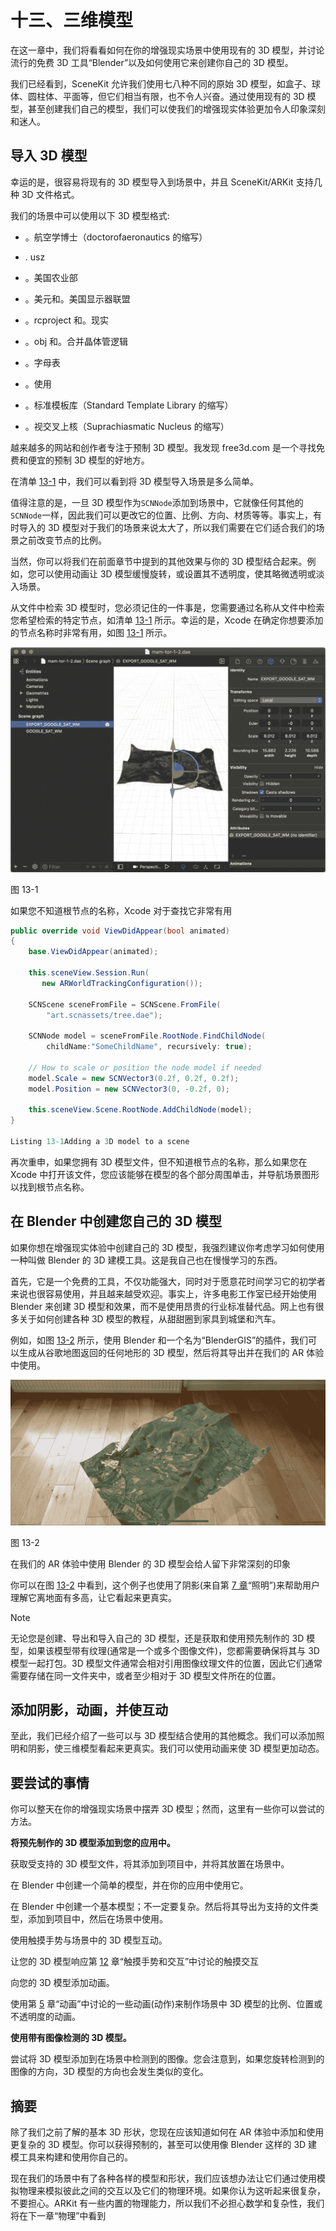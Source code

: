 # 十三、三维模型

在这一章中，我们将看看如何在你的增强现实场景中使用现有的 3D 模型，并讨论流行的免费 3D 工具“Blender”以及如何使用它来创建你自己的 3D 模型。

我们已经看到，SceneKit 允许我们使用七八种不同的原始 3D 模型，如盒子、球体、圆柱体、平面等，但它们相当有限，也不令人兴奋。通过使用现有的 3D 模型，甚至创建我们自己的模型，我们可以使我们的增强现实体验更加令人印象深刻和迷人。

## 导入 3D 模型

幸运的是，很容易将现有的 3D 模型导入到场景中，并且 SceneKit/ARKit 支持几种 3D 文件格式。

我们的场景中可以使用以下 3D 模型格式:

*   。航空学博士（doctorofaeronautics 的缩写）

*   . usz

*   。美国农业部

*   。美元和。美国显示器联盟

*   。rcproject 和。现实

*   。obj 和。合并晶体管逻辑

*   。字母表

*   。使用

*   。标准模板库（Standard Template Library 的缩写）

*   。视交叉上核（Suprachiasmatic Nucleus 的缩写）

越来越多的网站和创作者专注于预制 3D 模型。我发现 free3d.com 是一个寻找免费和便宜的预制 3D 模型的好地方。

在清单 [13-1](#PC1) 中，我们可以看到将 3D 模型导入场景是多么简单。

值得注意的是，一旦 3D 模型作为`SCNNode`添加到场景中，它就像任何其他的`SCNNode`一样，因此我们可以更改它的位置、比例、方向、材质等等。事实上，有时导入的 3D 模型对于我们的场景来说太大了，所以我们需要在它们适合我们的场景之前改变节点的比例。

当然，你可以将我们在前面章节中提到的其他效果与你的 3D 模型结合起来。例如，您可以使用动画让 3D 模型缓慢旋转，或设置其不透明度，使其略微透明或淡入场景。

从文件中检索 3D 模型时，您必须记住的一件事是，您需要通过名称从文件中检索您希望检索的特定节点，如清单 [13-1](#PC1) 所示。幸运的是，Xcode 在确定你想要添加的节点名称时非常有用，如图 [13-1](#Fig1) 所示。

![img/499298_1_En_13_Fig1_HTML.jpg](img/499298_1_En_13_Fig1_HTML.jpg)

图 13-1

如果您不知道根节点的名称，Xcode 对于查找它非常有用

```cs
public override void ViewDidAppear(bool animated)
{
    base.ViewDidAppear(animated);

    this.sceneView.Session.Run(
       new ARWorldTrackingConfiguration());

    SCNScene sceneFromFile = SCNScene.FromFile(
        "art.scnassets/tree.dae");

    SCNNode model = sceneFromFile.RootNode.FindChildNode(
        childName:"SomeChildName", recursively: true);

    // How to scale or position the node model if needed
    model.Scale = new SCNVector3(0.2f, 0.2f, 0.2f);
    model.Position = new SCNVector3(0, -0.2f, 0);

    this.sceneView.Scene.RootNode.AddChildNode(model);
}

Listing 13-1Adding a 3D model to a scene

```

再次重申，如果您拥有 3D 模型文件，但不知道根节点的名称，那么如果您在 Xcode 中打开该文件，您应该能够在模型的各个部分周围单击，并导航场景图形以找到根节点名称。

## 在 Blender 中创建您自己的 3D 模型

如果你想在增强现实体验中创建自己的 3D 模型，我强烈建议你考虑学习如何使用一种叫做 Blender 的 3D 建模工具。这是我自己也在慢慢学习的东西。

首先，它是一个免费的工具，不仅功能强大，同时对于愿意花时间学习它的初学者来说也很容易使用，并且越来越受欢迎。事实上，许多电影工作室已经开始使用 Blender 来创建 3D 模型和效果，而不是使用昂贵的行业标准替代品。网上也有很多关于如何创建各种 3D 模型的教程，从甜甜圈到家具到城堡和汽车。

例如，如图 [13-2](#Fig2) 所示，使用 Blender 和一个名为“BlenderGIS”的插件，我们可以生成从谷歌地图返回的任何地形的 3D 模型，然后将其导出并在我们的 AR 体验中使用。

![img/499298_1_En_13_Fig2_HTML.jpg](img/499298_1_En_13_Fig2_HTML.jpg)

图 13-2

在我们的 AR 体验中使用 Blender 的 3D 模型会给人留下非常深刻的印象

你可以在图 [13-2](#Fig2) 中看到，这个例子也使用了阴影(来自第 [7 章](07.html)“照明”)来帮助用户理解它离地面有多高，让它看起来更真实。

Note

无论您是创建、导出和导入自己的 3D 模型，还是获取和使用预先制作的 3D 模型，如果该模型带有纹理(通常是一个或多个图像文件)，您都需要确保将其与 3D 模型一起打包。3D 模型文件通常会相对引用图像纹理文件的位置，因此它们通常需要存储在同一文件夹中，或者至少相对于 3D 模型文件所在的位置。

## 添加阴影，动画，并使互动

至此，我们已经介绍了一些可以与 3D 模型结合使用的其他概念。我们可以添加照明和阴影，使三维模型看起来更真实。我们可以使用动画来使 3D 模型更加动态。

## 要尝试的事情

你可以整天在你的增强现实场景中摆弄 3D 模型；然而，这里有一些你可以尝试的方法。

**将预先制作的 3D 模型添加到您的应用中。**

获取受支持的 3D 模型文件，将其添加到项目中，并将其放置在场景中。

在 Blender 中创建一个简单的模型，并在你的应用中使用它。

在 Blender 中创建一个基本模型；不一定要复杂。然后将其导出为支持的文件类型，添加到项目中，然后在场景中使用。

使用触摸手势与场景中的 3D 模型互动。

让您的 3D 模型响应第 [12](12.html) 章“触摸手势和交互”中讨论的触摸交互

向您的 3D 模型添加动画。

使用第 [5](05.html) 章“动画”中讨论的一些动画(动作)来制作场景中 3D 模型的比例、位置或不透明度的动画。

**使用带有图像检测的 3D 模型。**

尝试将 3D 模型添加到在场景中检测到的图像。您会注意到，如果您旋转检测到的图像的方向，3D 模型的方向也会发生类似的变化。

## 摘要

除了我们之前了解的基本 3D 形状，您现在应该知道如何在 AR 体验中添加和使用更复杂的 3D 模型。你可以获得预制的，甚至可以使用像 Blender 这样的 3D 建模工具来构建和使用你自己的。

现在我们的场景中有了各种各样的模型和形状，我们应该想办法让它们通过使用模拟物理来模拟彼此之间的交互以及它们的物理环境。如果你认为这听起来很复杂，不要担心。ARKit 有一些内置的物理能力，所以我们不必担心数学和复杂性，我们将在下一章“物理”中看到